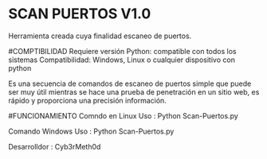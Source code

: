 # SCAN PUERTOS V1.0
Herramienta creada cuya finalidad escaneo de puertos.

#COMPTIBILIDAD
Requiere versión Python: compatible con todos los sistemas
Compatibilidad: Windows, Linux o cualquier dispositivo con python

Es una secuencia de comandos de escaneo de puertos simple que puede ser muy útil mientras se hace una prueba de penetración en un sitio web, es rápido y proporciona una precisión
información.

#FUNCIONAMIENTO
Comndo en Linux
Uso : Python Scan-Puertos.py

Comando Windows
Uso : Python Scan-Puertos.py

Desarrolldor : Cyb3rMeth0d
